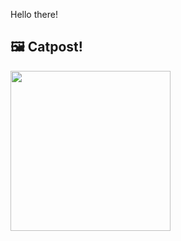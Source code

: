 Hello there!



## 🖼️ Catpost!

<sub>
    <img src="https://cdn2.thecatapi.com/images/2CSisIZoy.png" height="256">
</sub>

